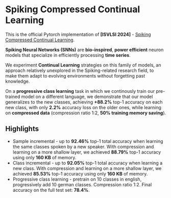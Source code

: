 # Spiking Compressed Continual Learning
This is the official Pytorch implementation of **\[ISVLSI 2024\]** - [Spiking Compressed Continual Learning](https://www.youtube.com/watch?v=dQw4w9WgXcQ).

**Spiking Neural Networks (SNNs)** are **bio-inspired**, **power efficient** neuron models that specialize in efficiently processing **time series**. 

We experiment **Continual Learning** strategies on this family of models, an approach relatively unexplored in the Spiking-related research field, to make them adapt to evolving environments without forgetting past knowledge.

On a **progressive class learning** task in which we continously train our pre-trained model on a different language, we demonstrate that our model generalizes to the new classes, achieving **+88.2%** top-1 accuracy on each new class, with only **2.2%** accuracy loss on the older ones, while learning on **compressed data** (compression ratio 1:2, **50% training memory saving**).

## Highlights
- Sample incremental - up to **92.46%** top-1 total accuracy when learning the same classes spoken by a new speaker. With compression and learning on a more shallow layer, we achieved **88.79%** top-1 accuracy using only **160 KB** of memory.
- Class incremental - up to **92.05%** top-1 total accuracy when learning a new class. With compression and learning on a more shallow layer, we achieved **85.53%** top-1 accuracy using only **160 KB** of memory.
- Progressive class learning - pretrain on 10 classes in english, progressively add 10 german classes. Compression ratio 1:2. Final accuracy on the full test set: **78.4%**.


